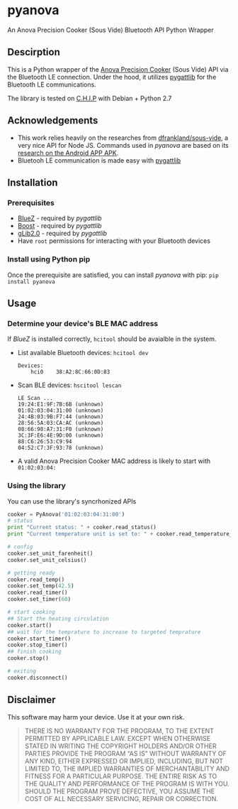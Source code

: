 # pyanova
An Anova Precision Cooker (Sous Vide) Bluetooth API Python Wrapper

## Descirption

This is a Python wrapper of the [Anova Precision Cooker](https://anovaculinary.com/anova-precision-cooker/) (Sous Vide) API via the Bluetooth LE connection. Under the hood, it utilizes [pygattlib](https://bitbucket.org/OscarAcena/pygattlib) for the Bluetooth LE communications.

The library is tested on [C.H.I.P](https://docs.getchip.com/chip.html) with Debian + Python 2.7

## Acknowledgements

* This work relies heavily on the researches from [dfrankland/sous-vide](https://github.com/dfrankland/sous-vide/), a very nice API for Node JS. Commands used in _pyanova_ are based on its [research on the Android APP APK](https://github.com/dfrankland/sous-vide/blob/master/docs/ble.md).
* Bluetooh LE communication is made easy with [pygattlib](https://bitbucket.org/OscarAcena/pygattlib)

## Installation

### Prerequisites

* [BlueZ](http://www.bluez.org/) - required by _pygattlib_
* [Boost](http://www.boost.org/) - required by _pygattlib_
* [gLib2.0](https://developer.gnome.org/glib/) - required by _pygattlib_
* Have `root` permissions for interacting with your Bluetooth devices

### Install using Python pip
Once the prerequisite are satisfied, you can install _pyanova_ with pip: `pip install pyanova`

## Usage

### Determine your device's BLE MAC address

If _BlueZ_ is installed correctly, `hcitool` should be avaialble in the system. 

* List available Bluetooth devices: `hcitool dev`

	```shell
	Devices:                                                   
        hci0    38:A2:8C:66:0D:83 
	```

* Scan BLE devices: `hscitool lescan`
 
	```shell
	LE Scan ...                                                
	19:24:E1:9F:7B:6B (unknown)                                
	01:02:03:04:31:00 (unknown)                                
	24:4B:03:9B:F7:44 (unknown)                                
	28:56:5A:03:CA:AC (unknown)                                
	08:66:98:A7:31:F0 (unknown)                                
	3C:3F:E6:4E:9D:00 (unknown)                                
	88:C6:26:53:C9:94                                          
	04:52:C7:3F:93:78 (unknown)  
	```

* A valid Anova Precision Cooker MAC address is likely to start with `01:02:03:04:`

### Using the library

You can use the library's syncrhonized APIs

```python
cooker = PyAnova('01:02:03:04:31:00')
# status
print "Current status: " + cooker.read_status()
print "Current temperature unit is set to: " + cooker.read_temperature_unit()

# config
cooker.set_unit_farenheit()
cooker.set_unit_celsius()

# getting ready
cooker.read_temp()
cooker.set_temp(42.5)
cooker.read_timer()
cooker.set_timer(60)

# start cooking
## Start the heating circulation
cooker.start()
## wait for the temprature to increase to targeted temprature
cooker.start_timer()
cooker.stop_timer()
## finish cooking
cooker.stop()

# exiting
cooker.disconnect()
```

## Disclaimer
This software may harm your device. Use it at your own risk.

>THERE IS NO WARRANTY FOR THE PROGRAM, TO THE EXTENT PERMITTED BY
APPLICABLE LAW. EXCEPT WHEN OTHERWISE STATED IN WRITING THE COPYRIGHT
HOLDERS AND/OR OTHER PARTIES PROVIDE THE PROGRAM “AS IS” WITHOUT
WARRANTY OF ANY KIND, EITHER EXPRESSED OR IMPLIED, INCLUDING, BUT NOT
LIMITED TO, THE IMPLIED WARRANTIES OF MERCHANTABILITY AND FITNESS FOR
A PARTICULAR PURPOSE. THE ENTIRE RISK AS TO THE QUALITY AND
PERFORMANCE OF THE PROGRAM IS WITH YOU. SHOULD THE PROGRAM PROVE
DEFECTIVE, YOU ASSUME THE COST OF ALL NECESSARY SERVICING, REPAIR OR
CORRECTION.
